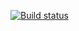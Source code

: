 [![Build status](https://ci.appveyor.com/api/projects/status/1jd38dkj6987ji69?svg=true)](https://ci.appveyor.com/project/vinogradova311/patterns2)
